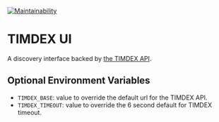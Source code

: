 [![Maintainability](https://api.codeclimate.com/v1/badges/d766c34cd3d13be411e2/maintainability)](https://codeclimate.com/github/MITLibraries/timdex-ui/maintainability)

# TIMDEX UI

A discovery interface backed by [the TIMDEX API](https://github.com/MITLibraries/timdex).

## Optional Environment Variables

- `TIMDEX_BASE`: value to override the default url for the TIMDEX API.
- `TIMDEX_TIMEOUT`: value to override the 6 second default for TIMDEX timeout.
